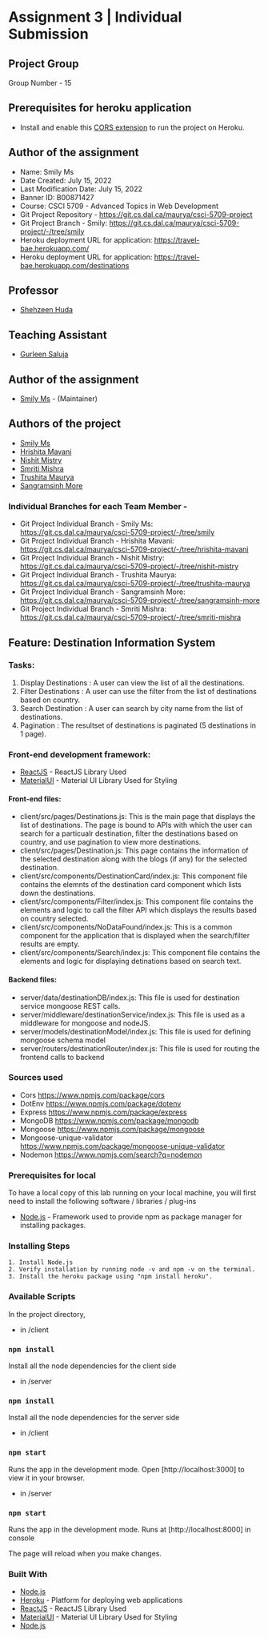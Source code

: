 # Assignment 3 | Individual Submission 

## Project Group

Group Number - 15

## Prerequisites for heroku application

- Install and enable this [CORS extension](https://chrome.google.com/webstore/detail/allow-cors-access-control/lhobafahddgcelffkeicbaginigeejlf?hl=en) to run the project on Heroku.

## Author of the assignment

- Name: Smily Ms
- Date Created: July 15, 2022
- Last Modification Date: July 15, 2022
- Banner ID: B00871427
- Course: CSCI 5709 - Advanced Topics in Web Development
- Git Project Repository - https://git.cs.dal.ca/maurya/csci-5709-project
- Git Project Branch - Smily: https://git.cs.dal.ca/maurya/csci-5709-project/-/tree/smily
- Heroku deployment URL for application: https://travel-bae.herokuapp.com/
- Heroku deployment URL for application: https://travel-bae.herokuapp.com/destinations

## Professor

- [Shehzeen Huda](sh655624@dal.ca)

## Teaching Assistant

- [Gurleen Saluja](gr997570@dal.ca)

## Author of the assignment

- [Smily Ms](smily@dal.ca) - (Maintainer)

## Authors of the project

- [Smily Ms](smily@dal.ca)
- [Hrishita Mavani](hr637632@dal.ca)
- [Nishit Mistry](nishit.mistry@dal.ca)
- [Smriti Mishra](sm689498@dal.ca)
- [Trushita Maurya](trushita.maurya@dal.ca)
- [Sangramsinh More](sangramsingh.more@dal.ca)

### Individual Branches for each Team Member -

- Git Project Individual Branch - Smily Ms: https://git.cs.dal.ca/maurya/csci-5709-project/-/tree/smily
- Git Project Individual Branch - Hrishita Mavani: https://git.cs.dal.ca/maurya/csci-5709-project/-/tree/hrishita-mavani
- Git Project Individual Branch - Nishit Mistry: https://git.cs.dal.ca/maurya/csci-5709-project/-/tree/nishit-mistry
- Git Project Individual Branch - Trushita Maurya: https://git.cs.dal.ca/maurya/csci-5709-project/-/tree/trushita-maurya
- Git Project Individual Branch - Sangramsinh More: https://git.cs.dal.ca/maurya/csci-5709-project/-/tree/sangramsinh-more
- Git Project Individual Branch - Smriti Mishra: https://git.cs.dal.ca/maurya/csci-5709-project/-/tree/smriti-mishra

## Feature: Destination Information System

### Tasks:

1. Display Destinations : A user can view the list of all the destinations.
2. Filter Destinations : A user can use the filter from the list of destinations based on country.
3. Search Destination : A user can search by city name from the list of destinations.
4. Pagination : The resultset of destinations is paginated (5 destinations in 1 page).


### Front-end development framework: 

- [ReactJS](https://reactjs.org/) - ReactJS Library Used
- [MaterialUI](https://mui.com/) - Material UI Library Used for Styling

#### Front-end files:

- client/src/pages/Destinations.js: This is the main page that displays the list of destinations. The page is bound to APIs with which the user can search for a particualr destination, filter the destinations based on country, and use pagination to view more destinations.
- client/src/pages/Destination.js: This page contains the information of the selected destination along with the blogs (if any) for the selected destination.
- client/src/components/DestinationCard/index.js: This component file contains the elemnts of the destination card component which lists down the destinations.
- client/src/components/Filter/index.js: This component file contains the elements and logic to call the filter API which displays the results based on country selected.
- client/src/components/NoDataFound/index.js: This is a common component for the application that is displayed when the search/filter results are empty.
- client/src/components/Search/index.js: This component file contains the elements and logic for displaying detinations based on search text.


#### Backend files:
- server/data/destinationDB/index.js: This file is used for destination service mongoose REST calls.
- server/middleware/destinationService/index.js: This file is used as a middleware for mongoose and nodeJS.
- server/models/destinationModel/index.js: This file is used for defining mongoose schema model
- server/routers/destinationRouter/index.js: This file is used for routing the frontend calls to backend

### Sources used

- Cors
  https://www.npmjs.com/package/cors
- DotEnv
  https://www.npmjs.com/package/dotenv
- Express
  https://www.npmjs.com/package/express
- MongoDB
  https://www.npmjs.com/package/mongodb
- Mongoose
  https://www.npmjs.com/package/mongoose
- Mongoose-unique-validator
  https://www.npmjs.com/package/mongoose-unique-validator
- Nodemon
  https://www.npmjs.com/search?q=nodemon

### Prerequisites for local

To have a local copy of this lab running on your local machine, you will first need to install the following software / libraries / plug-ins

- [Node.js](https://nodejs.org/en/download/) - Framework used to provide npm as package manager for installing packages.

### Installing Steps

```
1. Install Node.js
2. Verify installation by running node -v and npm -v on the terminal.
3. Install the heroku package using "npm install heroku".
```

### Available Scripts

In the project directory,

- in /client
### `npm install`

Install all the node dependencies for the client side

- in /server
### `npm install`

Install all the node dependencies for the server side

- in /client
### `npm start`

Runs the app in the development mode.
Open [http://localhost:3000] to view it in your browser.

- in /server
### `npm start`

Runs the app in the development mode.
Runs at [http://localhost:8000] in console

The page will reload when you make changes.

### Built With

- [Node.js](https://nodejs.org/en/download/)
- [Heroku](https://id.heroku.com/login) - Platform for deploying web applications
- [ReactJS](https://reactjs.org/) - ReactJS Library Used
- [MaterialUI](https://mui.com/) - Material UI Library Used for Styling
- [Node.js](https://nodejs.org/en/download/)

